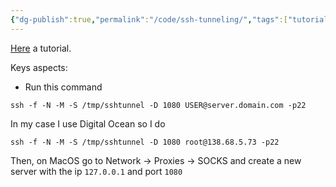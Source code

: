 ```yaml
---
{"dg-publish":true,"permalink":"/code/ssh-tunneling/","tags":["tutorial"]}
---
```



[Here](https://docs.hostdime.com/hd/security/browsing-the-internet-through-an-ssh-tunnel-on-macos) a tutorial.

Keys aspects:

- Run this command
```
ssh -f -N -M -S /tmp/sshtunnel -D 1080 USER@server.domain.com -p22
```

In my case I use Digital Ocean so I do
```
ssh -f -N -M -S /tmp/sshtunnel -D 1080 root@138.68.5.73 -p22
```

Then, on MacOS go to Network -> Proxies -> 
SOCKS and create a new server with the ip `127.0.0.1` and port `1080`